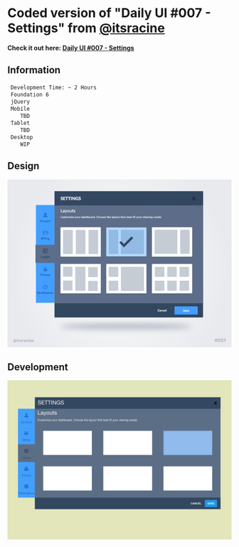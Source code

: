 # Coded version of "Daily UI #007 - Settings" from [@itsracine](https://twitter.com/itsracine)
**Check it out here: [Daily UI #007 - Settings](https://dribbble.com/shots/2461403-Daily-UI-007-Settings)**
## Information	
	 Development Time: ~ 2 Hours
	 Foundation 6
	 jQuery
	 Mobile
	 	TBD
	 Tablet
	 	TBD
	 Desktop
	 	WIP
## Design
![Design Version](/img/design-version.jpg)
## Development
![First Draft](/img/first-draft.png)

